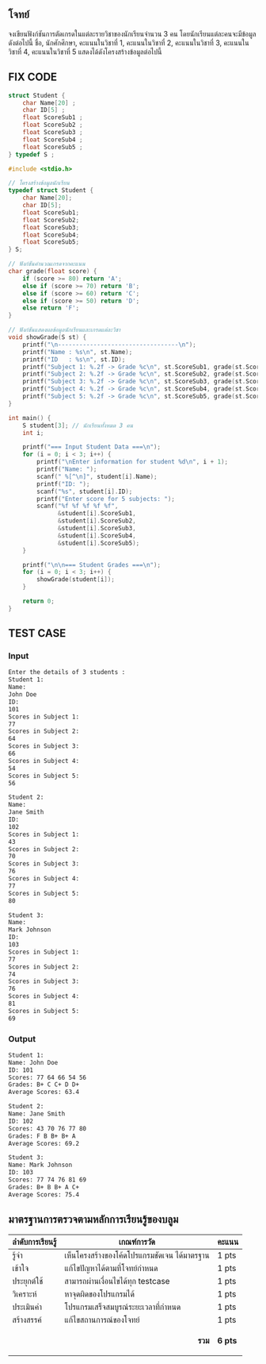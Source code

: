 ## โจทย์
จงเขียนฟังก์ชันการตัดเกรดในแต่ละรายวิชาของนักเรียนจำนวน 3 คน โดยนักเรียนแต่ละคนจะมีข้อมูลดังต่อไปนี้
ชื่อ, นักศักศึกษา, คะแนนในวิชาที่ 1, คะแนนในวิชาที่ 2, คะแนนในวิชาที่ 3, คะแนนในวิชาที่ 4, คะแนนในวิชาที่ 5
แสดงได้ดังโครงสร้างข้อมูลต่อไปนี้

## FIX CODE
```c++
struct Student {
    char Name[20] ;
    char ID[5] ;
    float ScoreSub1 ;
    float ScoreSub2 ;
    float ScoreSub3 ;
    float ScoreSub4 ;
    float ScoreSub5 ;
} typedef S ;

#include <stdio.h>

// โครงสร้างข้อมูลนักเรียน
typedef struct Student {
    char Name[20];
    char ID[5];
    float ScoreSub1;
    float ScoreSub2;
    float ScoreSub3;
    float ScoreSub4;
    float ScoreSub5;
} S;

// ฟังก์ชันคำนวณเกรดจากคะแนน
char grade(float score) {
    if (score >= 80) return 'A';
    else if (score >= 70) return 'B';
    else if (score >= 60) return 'C';
    else if (score >= 50) return 'D';
    else return 'F';
}

// ฟังก์ชันแสดงผลข้อมูลนักเรียนและเกรดแต่ละวิชา
void showGrade(S st) {
    printf("\n----------------------------------\n");
    printf("Name : %s\n", st.Name);
    printf("ID   : %s\n", st.ID);
    printf("Subject 1: %.2f -> Grade %c\n", st.ScoreSub1, grade(st.ScoreSub1));
    printf("Subject 2: %.2f -> Grade %c\n", st.ScoreSub2, grade(st.ScoreSub2));
    printf("Subject 3: %.2f -> Grade %c\n", st.ScoreSub3, grade(st.ScoreSub3));
    printf("Subject 4: %.2f -> Grade %c\n", st.ScoreSub4, grade(st.ScoreSub4));
    printf("Subject 5: %.2f -> Grade %c\n", st.ScoreSub5, grade(st.ScoreSub5));
}

int main() {
    S student[3]; // นักเรียนทั้งหมด 3 คน
    int i;

    printf("=== Input Student Data ===\n");
    for (i = 0; i < 3; i++) {
        printf("\nEnter information for student %d\n", i + 1);
        printf("Name: ");
        scanf(" %[^\n]", student[i].Name);
        printf("ID: ");
        scanf("%s", student[i].ID);
        printf("Enter score for 5 subjects: ");
        scanf("%f %f %f %f %f",
              &student[i].ScoreSub1,
              &student[i].ScoreSub2,
              &student[i].ScoreSub3,
              &student[i].ScoreSub4,
              &student[i].ScoreSub5);
    }

    printf("\n\n=== Student Grades ===\n");
    for (i = 0; i < 3; i++) {
        showGrade(student[i]);
    }

    return 0;
}

```

## TEST CASE
### Input
```bash
Enter the details of 3 students :
Student 1:
Name: 
John Doe
ID: 
101
Scores in Subject 1: 
77
Scores in Subject 2: 
64
Scores in Subject 3: 
66
Scores in Subject 4: 
54
Scores in Subject 5: 
56

Student 2:
Name: 
Jane Smith
ID: 
102
Scores in Subject 1: 
43
Scores in Subject 2: 
70
Scores in Subject 3: 
76
Scores in Subject 4: 
77
Scores in Subject 5: 
80

Student 3:
Name: 
Mark Johnson
ID: 
103
Scores in Subject 1: 
77
Scores in Subject 2: 
74
Scores in Subject 3: 
76
Scores in Subject 4: 
81
Scores in Subject 5: 
69
```
### Output
```bash
Student 1:
Name: John Doe
ID: 101
Scores: 77 64 66 54 56
Grades: B+ C C+ D D+
Average Scores: 63.4

Student 2:
Name: Jane Smith
ID: 102
Scores: 43 70 76 77 80
Grades: F B B+ B+ A
Average Scores: 69.2

Student 3:
Name: Mark Johnson
ID: 103
Scores: 77 74 76 81 69
Grades: B+ B B+ A C+
Average Scores: 75.4
```

## มาตรฐานการตรวจตามหลักการเรียนรู้ของบลูม
| ลำดับการเรียนรู้ | เกณฑ์การวัด | คะแนน |
| -------- | -------- | -------- |
| รู้จำ | เห็นโครงสร้างของโค้ดโปรแกรมชัดเจน ได้มาตรฐาน | 1 pts |
| เข้าใจ | แก้ไขปัญหาได้ตามที่โจทย์กำหนด | 1 pts |
| ประยุกต์ใช้ | สามารถผ่านเงื่อนไขได้ทุก testcase | 1 pts |
| วิเคราะห์ | หาจุดผิดของโปรแกรมได้ | 1 pts |
| ประเมินค่า | โปรแกรมเสร็จสมบูรณ์ระยะเวลาที่กำหนด | 1 pts |
| สร้างสรรค์ | แก้ไขสถานการณ์ของโจทย์ | 1 pts |
||<p style='text-align: right !important;'>**รวม**</p>|**6 pts**|
